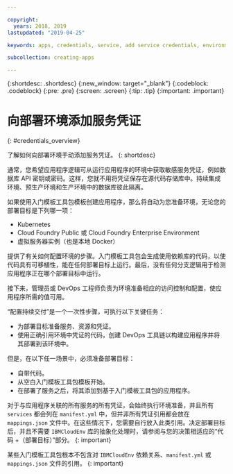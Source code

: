 ```yaml
---

copyright:
  years: 2018, 2019
lastupdated: "2019-04-25"

keywords: apps, credentials, service, add service credentials, environment, deployment

subcollection: creating-apps

---
```


{:shortdesc: .shortdesc}
{:new_window: target="_blank"}
{:codeblock: .codeblock}
{:pre: .pre}
{:screen: .screen}
{:tip: .tip}
{:important: .important}

# 向部署环境添加服务凭证
{: #credentials_overview}

了解如何向部署环境手动添加服务凭证。
{: shortdesc}

<!-- After PUP: Maybe provide links to the credentials section of the programming guides, such as https://cloud.ibm.com/docs/swift/cloudnative/configuration.html#configuration-->

通常，您希望应用程序逻辑可从运行应用程序的环境中获取敏感服务凭证，例如数据库 API 密钥或密码。这样，您就不用将凭证保存在源代码存储库中。持续集成环境、预生产环境和生产环境中的数据库彼此隔离。

如果使用入门模板工具包模板创建应用程序，那么将自动为您准备环境，无论您的部署目标是下列哪一项：
<!-- Add links to the new topics in the /docs/resources repo when available-->
  * Kubernetes
  * Cloud Foundry Public 或 Cloud Foundry Enterprise Environment
  * 虚拟服务器实例（也是本地 Docker）
  
提供了有关如何配置环境的步骤。入门模板工具包会生成使用依赖库的代码，以使代码具有可移植性，能在任何部署目标上运行。最后，没有任何分支逻辑用于检测应用程序正在哪个部署目标中运行。

接下来，管理员或 DevOps 工程师负责为环境准备相应的访问控制和配置，使应用程序所需的值可用。

“配置持续交付”是一个一次性步骤，可执行以下关键任务：
 * 为部署目标准备服务、资源和凭证。
 * 使用正确引用环境中凭证的代码，创建 DevOps 工具链以构建应用程序并将其部署到该环境中。

但是，在以下任一场景中，必须准备部署目标：
 * 自带代码。
 * 从空白入门模板工具包模板开始。
 * 在部署了服务之后，将其添加到基于入门模板工具包的应用程序。

对于与应用程序关联的所有服务的所有凭证，会始终执行环境准备，并且所有 `services` 都会列在 `manifest.yml` 中，但并非所有凭证引用都会放在 `mappings.json` 文件中。在这些情况下，您需要自行放入此类引用。决定部署目标后，并且不需要 `IBMCloudEnv` 库的抽象化处理时，请参阅与您的决策相适应的“代码 +（部署目标）”部分。
{: important}

某些入门模板工具包根本不包含对 `IBMCloudEnv` 依赖关系、`manifest.yml` 或 `mappings.json` 文件的引用。
{: important}
